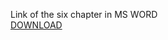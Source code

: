 Link of the six chapter in MS WORD
<br/>[DOWNLOAD](https://github.com/KovalenkoKonstantin/Head-First/raw/master/src/ch6/Head%20First%20Java%2C%203rd%20Edition%20Chapter%206.docx)
